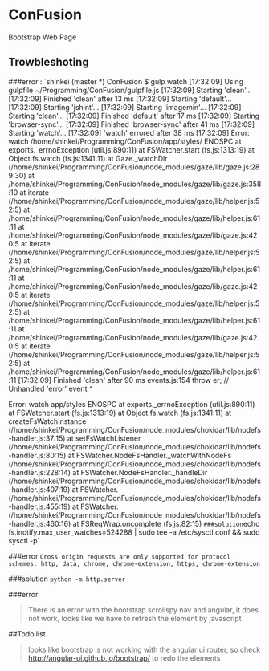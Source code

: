 # ConFusion
Bootstrap Web Page


## Trowbleshoting

###error : 
`shinkei (master *) ConFusion $ gulp watch
[17:32:09] Using gulpfile ~/Programming/ConFusion/gulpfile.js
[17:32:09] Starting 'clean'...
[17:32:09] Finished 'clean' after 13 ms
[17:32:09] Starting 'default'...
[17:32:09] Starting 'jshint'...
[17:32:09] Starting 'imagemin'...
[17:32:09] Starting 'clean'...
[17:32:09] Finished 'default' after 17 ms
[17:32:09] Starting 'browser-sync'...
[17:32:09] Finished 'browser-sync' after 41 ms
[17:32:09] Starting 'watch'...
[17:32:09] 'watch' errored after 38 ms
[17:32:09] Error: watch /home/shinkei/Programming/ConFusion/app/styles/ ENOSPC
    at exports._errnoException (util.js:890:11)
    at FSWatcher.start (fs.js:1313:19)
    at Object.fs.watch (fs.js:1341:11)
    at Gaze._watchDir (/home/shinkei/Programming/ConFusion/node_modules/gaze/lib/gaze.js:289:30)
    at /home/shinkei/Programming/ConFusion/node_modules/gaze/lib/gaze.js:358:10
    at iterate (/home/shinkei/Programming/ConFusion/node_modules/gaze/lib/helper.js:52:5)
    at /home/shinkei/Programming/ConFusion/node_modules/gaze/lib/helper.js:61:11
    at /home/shinkei/Programming/ConFusion/node_modules/gaze/lib/gaze.js:420:5
    at iterate (/home/shinkei/Programming/ConFusion/node_modules/gaze/lib/helper.js:52:5)
    at /home/shinkei/Programming/ConFusion/node_modules/gaze/lib/helper.js:61:11
    at /home/shinkei/Programming/ConFusion/node_modules/gaze/lib/gaze.js:420:5
    at iterate (/home/shinkei/Programming/ConFusion/node_modules/gaze/lib/helper.js:52:5)
    at /home/shinkei/Programming/ConFusion/node_modules/gaze/lib/helper.js:61:11
    at /home/shinkei/Programming/ConFusion/node_modules/gaze/lib/gaze.js:420:5
    at iterate (/home/shinkei/Programming/ConFusion/node_modules/gaze/lib/helper.js:52:5)
    at /home/shinkei/Programming/ConFusion/node_modules/gaze/lib/helper.js:61:11
[17:32:09] Finished 'clean' after 90 ms
events.js:154
      throw er; // Unhandled 'error' event
      ^

Error: watch app/styles ENOSPC
    at exports._errnoException (util.js:890:11)
    at FSWatcher.start (fs.js:1313:19)
    at Object.fs.watch (fs.js:1341:11)
    at createFsWatchInstance (/home/shinkei/Programming/ConFusion/node_modules/chokidar/lib/nodefs-handler.js:37:15)
    at setFsWatchListener (/home/shinkei/Programming/ConFusion/node_modules/chokidar/lib/nodefs-handler.js:80:15)
    at FSWatcher.NodeFsHandler._watchWithNodeFs (/home/shinkei/Programming/ConFusion/node_modules/chokidar/lib/nodefs-handler.js:228:14)
    at FSWatcher.NodeFsHandler._handleDir (/home/shinkei/Programming/ConFusion/node_modules/chokidar/lib/nodefs-handler.js:407:19)
    at FSWatcher.<anonymous> (/home/shinkei/Programming/ConFusion/node_modules/chokidar/lib/nodefs-handler.js:455:19)
    at FSWatcher.<anonymous> (/home/shinkei/Programming/ConFusion/node_modules/chokidar/lib/nodefs-handler.js:460:16)
    at FSReqWrap.oncomplete (fs.js:82:15)
`
###solution
`echo fs.inotify.max_user_watches=524288 | sudo tee -a /etc/sysctl.conf && sudo sysctl -p`


###error
  `Cross origin requests are only supported for protocol schemes: http, data, chrome, chrome-extension, https, chrome-extension`

###solution
`python -m http.server`

###error
>There is an error with the bootstrap scrollspy nav and angular, it does not work, looks like we have to refresh the element by javascript

##Todo list
> looks like bootstrap is not working with the angular ui router, so check http://angular-ui.github.io/bootstrap/ to redo the elements



